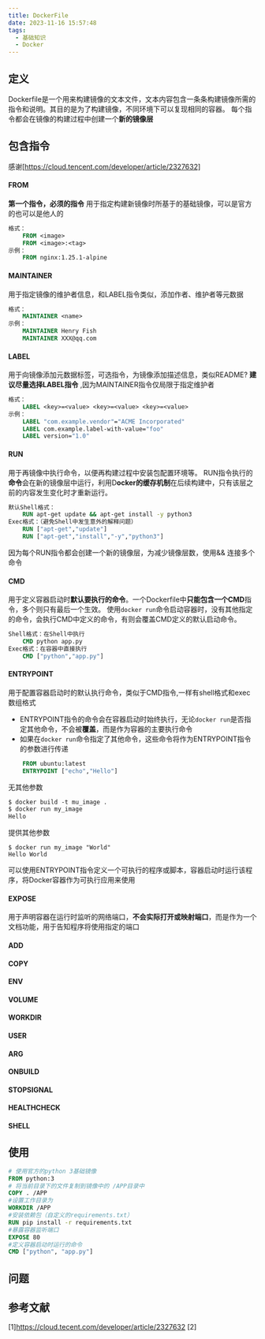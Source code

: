 ```yaml
---
title: DockerFile
date: 2023-11-16 15:57:48
tags:
  - 基础知识
  - Docker
---
```

## 定义
Dockerfile是一个用来构建镜像的文本文件，文本内容包含一条条构建镜像所需的指令和说明。其目的是为了构建镜像，不同环境下可以复现相同的容器。
每个指令都会在镜像的构建过程中创建一个**新的镜像层** 
## 包含指令
感谢[https://cloud.tencent.com/developer/article/2327632]
#### FROM
**第一个指令，必须的指令** 用于指定构建新镜像时所基于的基础镜像，可以是官方的也可以是他人的
```dockerfile
格式：
	FROM <image>
	FROM <image>:<tag>
示例：
	FROM nginx:1.25.1-alpine
```
#### MAINTAINER
用于指定镜像的维护者信息，和LABEL指令类似，添加作者、维护者等元数据
```dockerfile
格式：
	MAINTAINER <name>
示例：
	MAINTAINER Henry Fish
	MAINTAINER XXX@qq.com
```
#### LABEL
用于向镜像添加元数据标签，可选指令，为镜像添加描述信息，类似README? **建议尽量选择LABEL指令** ,因为MAINTAINER指令仅局限于指定维护者
```dockerfile
格式：
	LABEL <key>=<value> <key>=<value> <key>=<value>
示例：
	LABEL "com.example.vendor"="ACME Incorporated"
	LABEL com.example.label-with-value="foo"
	LABEL version="1.0"
```
#### RUN
用于再镜像中执行命令，以便再构建过程中安装包配置环境等。
RUN指令执行的**命令**会在新的镜像层中运行，利用D**ocker的缓存机制**在后续构建中，只有该层之前的内容发生变化时才重新运行。
```dockerfile
默认Shell格式：
	RUN apt-get update && apt-get install -y python3
Exec格式：（避免Shell中发生意外的解释问题）
	RUN ["apt-get","update"]
	RUN ["apt-get","install","-y","python3"]
```
因为每个RUN指令都会创建一个新的镜像层，为减少镜像层数，使用&& 连接多个命令
#### CMD
用于定义容器启动时**默认要执行的命令**。一个Dockerfile中**只能包含一个CMD**指令，多个则只有最后一个生效。
使用`docker run`命令启动容器时，没有其他指定的命令，会执行CMD中定义的命令，有则会覆盖CMD定义的默认启动命令。
```dockerfile
Shell格式：在Shell中执行
	CMD python app.py
Exec格式：在容器中直接执行
	CMD ["python","app.py"]
```

#### ENTRYPOINT
用于配置容器启动时的默认执行命令，类似于CMD指令,一样有shell格式和exec数组格式
- ENTRYPOINT指令的命令会在容器启动时始终执行，无论`docker run`是否指定其他命令，不会被**覆盖**，而是作为容器的主要执行命令
- 如果在`docker run`命令指定了其他命令，这些命令将作为ENTRYPOINT指令的参数进行传递
```dockerfile
	FROM ubuntu:latest
	ENTRYPOINT ["echo","Hello"]
```
无其他参数
```dockerfile
$ docker build -t mu_image .
$ docker run my_image
Hello
```
提供其他参数
```
$ docker run my_image "World"
Hello World
```
可以使用ENTRYPOINT指令定义一个可执行的程序或脚本，容器启动时运行该程序，将Docker容器作为可执行应用来使用
#### EXPOSE
用于声明容器在运行时监听的网络端口，**不会实际打开或映射端口**，而是作为一个文档功能，用于告知程序将使用指定的端口


#### ADD
#### COPY
#### ENV
#### VOLUME

#### WORKDIR
#### USER
#### ARG
#### ONBUILD
#### STOPSIGNAL
#### HEALTHCHECK
#### SHELL

## 使用
```dockerfile
# 使用官方的python 3基础镜像
FROM python:3
# 将当前目录下的文件复制到镜像中的 /APP目录中
COPY . /APP
#设置工作目录为
WORKDIR /APP
#安装依赖包（自定义的requirements.txt）
RUN pip install -r requirements.txt
#暴露容器监听端口
EXPOSE 80
#定义容器启动时运行的命令
CMD ["python", "app.py"]
```
## 问题
## 参考文献
[1]https://cloud.tecent.com/developer/article/2327632
[2]
